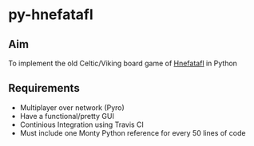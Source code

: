 py-hnefatafl
============

Aim
---

To implement the old Celtic/Viking board game of [Hnefatafl](http://en.wikipedia.org/wiki/Tafl_games) in Python

Requirements
------------

+ Multiplayer over network (Pyro)
+ Have a functional/pretty GUI
+ Continious Integration using Travis CI
+ Must include one Monty Python reference for every 50 lines of code
